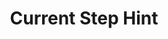 ---
content-type: "embed-structure"
key: "current-step-hint-object"

title: "Current Step Hint"
description: |
  The current step hint object provides the function to call and properties to pass to [Stitch.js](#stitch-js).

  Otherwise, this object will provide information about the next call to make to the {{ page.api-name }}.

object-attributes:
  - name: "api"
    type: "api-hints"
    description: "Describes the actions required to complete the current connection step using the {{ page.api-name }}, if applicable."

  - name: "js"
    type: "stitch-js-hints"
    description: "Describes the actions required to complete the current connection step using the Stitch.js, if applicable."
---